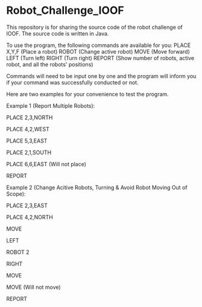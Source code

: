 # Robot_Challenge_IOOF

This repository is for sharing the source code of the robot challenge of IOOF. The source code is written in Java.

To use the program, the following commands are available for you:
PLACE X,Y,F (Place a robot)
ROBOT <integer> (Change active robot)
MOVE (Move forward)
LEFT (Turn left)
RIGHT (Turn right)
REPORT (Show number of robots, active robot, and all the robots' positions)
  
Commands will need to be input one by one and the program will inform you if your command was successfully conducted or not.
  
Here are two examples for your convenience to test the program.

Example 1 (Report Multiple Robots):

PLACE 2,3,NORTH
  
PLACE 4,2,WEST
  
PLACE 5,3,EAST
  
PLACE 2,1,SOUTH

PLACE 6,6,EAST (Will not place)
  
REPORT
  
Example 2 (Change Acitive Robots, Turning & Avoid Robot Moving Out of Scope):

PLACE 2,3,EAST
  
PLACE 4,2,NORTH
  
MOVE
  
LEFT
  
ROBOT 2
  
RIGHT
  
MOVE
  
MOVE (Will not move)
  
REPORT
